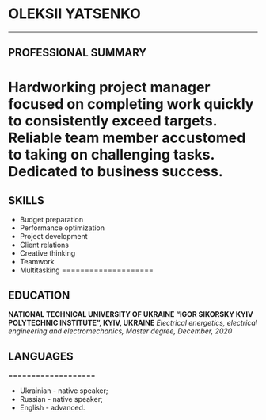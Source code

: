 # OLEKSII YATSENKO
********************
## PROFESSIONAL SUMMARY
Hardworking project manager focused on completing work quickly to consistently exceed targets. Reliable team member accustomed to taking on challenging tasks. Dedicated to business success.
====================
## SKILLS
* Budget preparation
* Performance optimization
* Project development
* Client relations
* Creative thinking
* Teamwork
* Multitasking
====================
## EDUCATION
**NATIONAL TECHNICAL UNIVERSITY OF UKRAINE “IGOR SIKORSKY KYIV POLYTECHNIC INSTITUTE”, KYIV, UKRAINE**
_Electrical energetics, electrical engineering and electromechanics, Master degree, December, 2020_
## LANGUAGES
===================
+ Ukrainian - native speaker;
+ Russian - native speaker;
+ English - advanced.